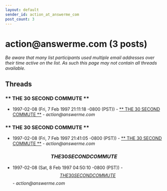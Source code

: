 ```yaml
---
layout: default
sender_id: action_at_answerme_com
post_count: 3
---
```


# action<span>@</span>answerme.com (3 posts)

_Be aware that many list participants used multiple email addresses over their time active on the list. As such this page may not contain all threads available._

## Threads

### ** THE 30 SECOND COMMUTE **
+ 1997-02-08 (Fri, 7 Feb 1997 21:11:18 -0800 (PST)) - [** THE 30 SECOND COMMUTE **](/archive/1997/02/18589d4f1064271ee791e1948127ba4bd3ff3b13c408ce6f86ba1a8f2fc10446) - _action@answerme.com_

### ** THE 30 SECOND COMMUTE **
+ 1997-02-08 (Fri, 7 Feb 1997 21:41:05 -0800 (PST)) - [** THE 30 SECOND COMMUTE **](/archive/1997/02/d43f0a33b897777e882cd6523c97a33ac9fa927128d704e296bc53c76ffa7bc7) - _action@answerme.com_

### $$ THE 30 SECOND COMMUTE $$
+ 1997-02-08 (Sat, 8 Feb 1997 04:50:10 -0800 (PST)) - [$$ THE 30 SECOND COMMUTE $$](/archive/1997/02/d59abc6afeb6e81d6722e73f8e25796c64b7eb3c3c5184ccebb4d6cdb570a2f1) - _action@answerme.com_

